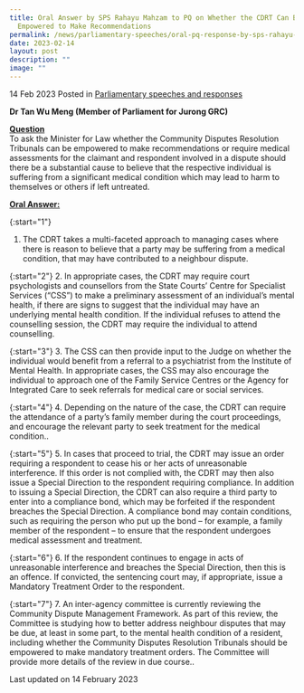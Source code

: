 ```yaml
---
title: Oral Answer by SPS Rahayu Mahzam to PQ on Whether the CDRT Can Be
  Empowered to Make Recommendations
permalink: /news/parliamentary-speeches/oral-pq-response-by-sps-rahayu-mahzam-on-cdrt/
date: 2023-02-14
layout: post
description: ""
image: ""
---
```

14 Feb 2023 Posted in [Parliamentary speeches and responses](/news/parliamentary-speeches) 

**Dr Tan Wu Meng (Member of Parliament for Jurong GRC)** 

**<b><u>Question</u></b>** 
<br>To ask the Minister for Law whether the Community Disputes Resolution Tribunals can be empowered to make recommendations or require medical assessments for the claimant and respondent involved in a dispute should there be a substantial cause to believe that the respective individual is suffering from a significant
medical condition which may lead to harm to themselves or others if left untreated.

**<b><u>Oral Answer:</u></b>** 

{:start="1"} 
1.  The CDRT takes a multi-faceted approach to managing cases where there is reason to believe that a party may be suffering from a medical condition, that may have contributed to a neighbour dispute.

{:start="2"} 
2.  In appropriate cases, the CDRT may require court psychologists and counsellors from the State Courts’ Centre for Specialist Services (“CSS”) to make a preliminary assessment of an individual’s mental
health, if there are signs to suggest that the individual may have an underlying mental health condition. If the individual refuses to attend the counselling session, the CDRT may require the individual to attend counselling.

{:start="3"} 
3.  The CSS can then provide input to the Judge on whether the individual would benefit from a referral to a psychiatrist from the Institute of Mental Health. In appropriate cases, the CSS may also encourage the individual to approach one of the Family Service Centres or the Agency for Integrated Care to seek referrals for medical care or social services.
 
{:start="4"} 
4.  Depending on the nature of the case, the CDRT can require the attendance of a party’s family member during the court proceedings, and encourage the relevant party to seek treatment for the medical condition..

{:start="5"} 
5.  In cases that proceed to trial, the CDRT may issue an order requiring a respondent to cease his or her acts of unreasonable interference. If this order is not complied with, the CDRT may then also issue a Special Direction to the respondent requiring compliance. In addition to issuing a Special Direction, the CDRT can also require a third party to enter into a compliance bond, which may be forfeited if the respondent breaches the Special Direction. A compliance bond may contain conditions, such as requiring the person who put up the bond –
for example, a family member of the respondent – to ensure that the respondent undergoes medical assessment and treatment.

{:start="6"} 
6.  If the respondent continues to engage in acts of unreasonable interference and breaches the Special Direction, then this is an offence. If convicted, the sentencing court may, if appropriate, issue a Mandatory
Treatment Order to the respondent.

{:start="7"} 
7.  An inter-agency committee is currently reviewing the Community Dispute Management Framework. As part of this review, the Committee is studying how to better address neighbour disputes that may be due, at least in some part, to the mental health condition of a resident, including whether the Community Disputes Resolution Tribunals should be empowered to make mandatory treatment orders. The Committee will provide more details of the review in due course..

<p class="right-side-updated">Last updated on 14 February 2023</p>